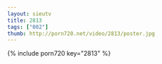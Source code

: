 ```yaml
--- 
layout: sieutv
title: 2813
tags: ["002"]
thumb: http://porn720.net/video/2813/poster.jpg
---
```

{% include porn720 key="2813" %} 
